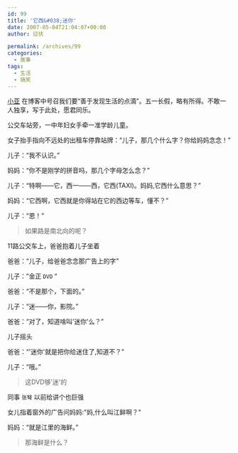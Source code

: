 ```yaml
---
id: 99
title: '它西&#038;迷你'
date: 2007-05-04T21:04:07+00:00
author: 愆伏

permalink: /archives/99
categories:
  - 故事
tags:
  - 生活
  - 搞笑
---
```


[小亚](https://iia1.spaces.live.com/) 在博客中号召我们要“善于发现生活的点滴”。五一长假，略有所得。不敢一人独享，写于此处，愿君同乐。

公交车站旁，一中年妇女手牵一准学龄儿童。
  
女子抬手指向不远处的出租车停靠站牌：“儿子，那几个什么字？你给妈妈念念！”
  
儿子：“我不认识。”
  
妈妈：“你不是刚学的拼音吗，那几个字母怎么念？”
  
儿子：“特啊——它，西一——西，它西(TAXI)。妈妈,它西什么意思？”
  
妈妈：“它西啊，它西就是你得站在它的西边等车，懂不？”
  
儿子：“恩！”

> 如果路是南北向的呢？

11路公交车上，爸爸抱着儿子坐着
  
爸爸：“儿子，给爸爸念念那广告上的字”
  
儿子：”金正 `DVD` “
  
爸爸：“不是那个，下面的。”
  
儿子：“迷——你，影院。”
  
爸爸：“对了，知道啥叫'迷你'么？”
  
儿子摇头
  
爸爸：“'迷你'就是把你给迷住了,知道不？”
  
儿子：“哦。”

> 这DVD够'迷'的

同事 `张弩` 以前给讲个也巨强

女儿指着窗外的广告问妈妈:"妈,什么叫江鲜啊？"
  
妈妈：“就是江里的海鲜。”

> 那海鲜是什么？